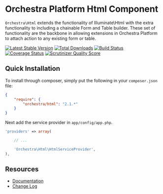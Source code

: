 Orchestra Platform Html Component
==============

`Orchestra\Html` extends the functionality of Illuminate\Html with the extra functionality to including a chainable Form and Table builder. These set of functionality are the backbone in allowing extensions in Orchestra Platform to attach action to any existing form or table.

[![Latest Stable Version](https://poser.pugx.org/orchestra/html/v/stable.png)](https://packagist.org/packages/orchestra/html) 
[![Total Downloads](https://poser.pugx.org/orchestra/html/downloads.png)](https://packagist.org/packages/orchestra/html) 
[![Build Status](https://travis-ci.org/orchestral/html.svg?branch=2.1)](https://travis-ci.org/orchestral/html) 
[![Coverage Status](https://coveralls.io/repos/orchestral/html/badge.png?branch=2.1)](https://coveralls.io/r/orchestral/html?branch=2.1) 
[![Scrutinizer Quality Score](https://scrutinizer-ci.com/g/orchestral/html/badges/quality-score.png?s=8f6fa828398be2155999264f1979d557f9300f3d)](https://scrutinizer-ci.com/g/orchestral/html/) 

## Quick Installation

To install through composer, simply put the following in your `composer.json` file:

```json
{
	"require": {
		"orchestra/html": "2.1.*"
	}
}
```

Next add the service provider in `app/config/app.php`.

```php
'providers' => array(

	// ...

	'Orchestra\Html\HtmlServiceProvider',
),
```

## Resources

* [Documentation](http://orchestraplatform.com/docs/latest/components/html)
* [Change Log](http://orchestraplatform.com/docs/latest/components/html/changes#v2-1)
